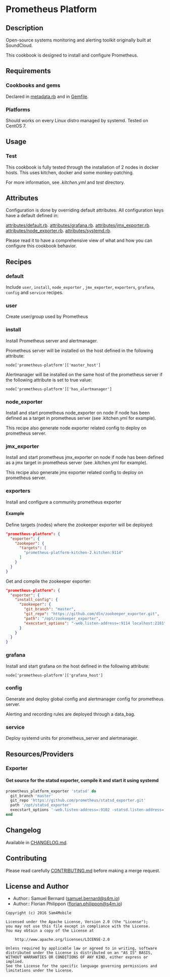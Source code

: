 Prometheus Platform
=============

Description
-----------

Open-source systems monitoring and alerting toolkit originally
built at SoundCloud.

This cookbook is designed to install and configure Prometheus.

Requirements
------------

### Cookbooks and gems

Declared in [metadata.rb](metadata.rb) and in [Gemfile](Gemfile).

### Platforms

Should works on every Linux distro managed by systemd.
Tested on CentOS 7.

Usage
-----

### Test

This cookbook is fully tested through the installation of 2 nodes
in docker hosts. This uses kitchen, docker and some monkey-patching.

For more information, see *.kitchen.yml* and *test* directory.

Attributes
----------

Configuration is done by overriding default attributes. All configuration keys
have a default defined in:

[attributes/default.rb](attributes/default.rb).
[attributes/grafana.rb](attributes/grafana.rb).
[attributes/jmx\_exporter.rb](attributes/jmx_exporter.rb).
[attributes/node\_exporter.rb](attributes/node_exporter.rb).
[attributes/systemd.rb](attributes/systemd.rb).

Please read it to have a comprehensive view of what and how you can configure
this cookbook behavior.

Recipes
-------

### default

Include `user`, `install`, `node_exporter` , `jmx_exporter`, `exporters`,
`grafana`, `config` and `service` recipes.

### user

Create user/group used by Prometheus

### install

Install Prometheus server and alertmanager.

Prometheus server will be installed on the host defined in the following
attribute:

`node['prometheus-platform']['master_host']`

Alertmanager will be installed on the same host of the prometheus server if
the following attribute is set to true value:

`node['prometheus-platform']['has_alertmanager']`

### node\_exporter

Install and start prometheus node\_exporter on node if node has been
defined as a target in prometheus server (see .kitchen.yml for example).

This recipe also generate node exporter related config to deploy on
prometheus server.

### jmx\_exporter

Install and start prometheus jmx\_exporter on node if node has been defined
as a jmx target in prometheus server (see .kitchen.yml for example).

This recipe also generate jmx exporter related config to deploy on
prometheus server.

### exporters

Install and configure a community prometheus exporter

#### Example

Define targets (nodes) where the zookeeper exporter will be deployed:

```json
"prometheus-platform": {
  "exporter": {
    "zookeper": {
      "targets": [
        "prometheus-platform-kitchen-2.kitchen:9114"
      ]
    }
  }
}
```

Get and compile the zookeeper exporter:

```json
"prometheus-platform": {
  "exporter": {
    "install_config": {
      "zookeeper": {
        "git_branch": "master",
        "git_repo": "https://github.com/dln/zookeeper_exporter.git",
        "path": "/opt/zookeeper_exporter",
        "execstart_options": "-web.listen-address=:9114 localhost:2181"
      }
    }
  }
}
```

### grafana

Install and start grafana on the host defined in the following attribute:

`node['prometheus-platform']['grafana_host']`

### config

Generate and deploy global config and alertmanager config for prometheus
server.

Alerting and recording rules are deployed through a data_bag.

### service

Deploy systemd units for prometheus\_server and alertmanager.

Resources/Providers
-------------------

### Exporter

#### Get source for the statsd exporter, compile it and start it using systemd

```ruby
prometheus_platform_exporter 'statsd' do
  git_branch 'master'
  git_repo 'https://github.com/prometheus/statsd_exporter.git'
  path '/opt/statsd_exporter'
  execstart_options '-web.listen-address=:9102 -statsd.listen-address=:9125'
end
```

Changelog
---------

Available in [CHANGELOG.md](CHANGELOG.md).

Contributing
------------

Please read carefully [CONTRIBUTING.md](CONTRIBUTING.md) before making a merge
request.

License and Author
------------------

- Author:: Samuel Bernard (<samuel.bernard@s4m.io>)
- Author:: Florian Philippon (<florian.philippon@s4m.io>)

```text
Copyright (c) 2016 Sam4Mobile

Licensed under the Apache License, Version 2.0 (the "License");
you may not use this file except in compliance with the License.
You may obtain a copy of the License at

    http://www.apache.org/licenses/LICENSE-2.0

Unless required by applicable law or agreed to in writing, software
distributed under the License is distributed on an "AS IS" BASIS,
WITHOUT WARRANTIES OR CONDITIONS OF ANY KIND, either express or implied.
See the License for the specific language governing permissions and
limitations under the License.
